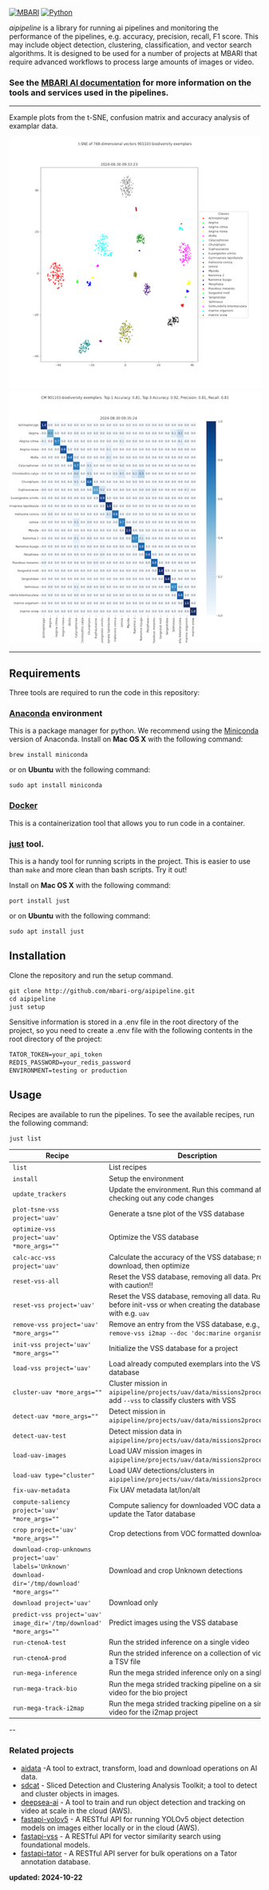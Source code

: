 [![MBARI](https://www.mbari.org/wp-content/uploads/2014/11/logo-mbari-3b.png)](http://www.mbari.org)
[![Python](https://img.shields.io/badge/language-Python-blue.svg)](https://www.python.org/downloads/)

*aipipeline* is a library for running ai pipelines and monitoring the performance of the pipelines,
e.g. accuracy, precision, recall, F1 score. This may include object detection, 
clustering, classification, and vector search algorithms. It is designed to be used for a number of projects at MBARI 
that require advanced workflows to process large amounts of images or video.

### See the [MBARI AI documentation](https://docs.mbari.org/internal/ai) for more information on the tools and services used in the pipelines.

---
Example plots from the t-SNE, confusion matrix and accuracy analysis of examplar data.

![example tsne plots](docs/imgs/tsne_plot_example.png)
![example cm_ac](docs/imgs/cm_ac_example.png)

--- 
## Requirements

Three tools are required to run the code in this repository:

### [Anaconda](https://www.anaconda.com/products/distribution) environment
This is a package manager for python.  We recommend using the [Miniconda](https://docs.conda.io/en/latest/miniconda.html) version of Anaconda.
Install on **Mac OS X** with the following command:
```shell
brew install miniconda
```
or on **Ubuntu** with the following command:
```shell
sudo apt install miniconda
```
### [Docker](https://www.docker.com)
This is a containerization tool that allows you to run code in a container.

### [just](https://github.com/casey/just) tool. 
This is a handy tool for running scripts in the project. This is easier to use than `make` 
and more clean than bash scripts. Try it out!

Install on **Mac OS X** with the following command:
```shell
port install just
```
or on **Ubuntu** with the following command:
```shell
sudo apt install just
```

## Installation 

Clone the repository and run the setup command.
```shell
git clone http://github.com/mbari-org/aipipeline.git
cd aipipeline
just setup
``` 
Sensitive information is stored in a .env file in the root directory of the project,
so you need to create a .env file with the following contents in the root directory of the project:

```shell
TATOR_TOKEN=your_api_token
REDIS_PASSWORD=your_redis_password
ENVIRONMENT=testing or production
```


## Usage

Recipes are available to run the pipelines.  To see the available recipes, run the following command:
```shell
just list
```
| Recipe                                  | Description                                                                                                  |
|-----------------------------------------|--------------------------------------------------------------------------------------------------------------|
| `list`                                  | List recipes                                                                                                |
| `install`                               | Setup the environment                                                                                       |
| `update_trackers`                       | Update the environment. Run this command after checking out any code changes                                |
| `plot-tsne-vss project='uav'`           | Generate a tsne plot of the VSS database                                                                    |
| `optimize-vss project='uav' *more_args=""` | Optimize the VSS database                                                                                   |
| `calc-acc-vss project='uav'`            | Calculate the accuracy of the VSS database; run after download, then optimize                                |
| `reset-vss-all`                         | Reset the VSS database, removing all data. Proceed with caution!!                                           |
| `reset-vss project='uav'`               | Reset the VSS database, removing all data. Run before init-vss or when creating the database. Run with e.g. `uav` |
| `remove-vss project='uav' *more_args=""` | Remove an entry from the VSS database, e.g., `remove-vss i2map --doc 'doc:marine organism:*'`               |
| `init-vss project='uav' *more_args=""`  | Initialize the VSS database for a project                                                                   |
| `load-vss project='uav'`                | Load already computed exemplars into the VSS database                                                       |
| `cluster-uav *more_args=""`             | Cluster mission in `aipipeline/projects/uav/data/missions2process.txt`, add `--vss` to classify clusters with VSS |
| `detect-uav *more_args=""`              | Detect mission in `aipipeline/projects/uav/data/missions2process.txt`                                       |
| `detect-uav-test`                       | Detect mission data in `aipipeline/projects/uav/data/missions2process.txt`                                  |
| `load-uav-images`                       | Load UAV mission images in `aipipeline/projects/uav/data/missions2process.txt`                              |
| `load-uav type="cluster"`               | Load UAV detections/clusters in `aipipeline/projects/uav/data/missions2process.txt`                         |
| `fix-uav-metadata`                      | Fix UAV metadata lat/lon/alt                                                                                |
| `compute-saliency project='uav' *more_args=""` | Compute saliency for downloaded VOC data and update the Tator database                                      |
| `crop project='uav' *more_args=""`      | Crop detections from VOC formatted downloads                                                                |
| `download-crop-unknowns project='uav' labels='Unknown' download-dir='/tmp/download' *more_args=""` | Download and crop Unknown detections                                    |
| `download project='uav'`                | Download only                                                                                               |
| `predict-vss project='uav' image_dir='/tmp/download' *more_args=""` | Predict images using the VSS database                                   |
| `run-ctenoA-test`                       | Run the strided inference on a single video                                                                 |
| `run-ctenoA-prod`                       | Run the strided inference on a collection of videos in a TSV file                                           |
| `run-mega-inference`                    | Run the mega strided inference only on a single video                                                       |
| `run-mega-track-bio`                    | Run the mega strided tracking pipeline on a single video for the bio project                                |
| `run-mega-track-i2map`                  | Run the mega strided tracking pipeline on a single video for the i2map project                              |

--

### Related projects

- [aidata](https://github.com/mbari-org/aidata) -A tool to extract, transform, load and download operations on AI data.
- [sdcat](https://github.com/mbari-org/sdcat) - Sliced Detection and Clustering Analysis Toolkit; a tool to detect and cluster objects in images.
- [deepsea-ai](https://github.com/mbari-org/deepsea-ai) - A tool to train and run object detection and tracking on video at scale in the cloud (AWS).
- [fastapi-yolov5](https://github.com/mbari-org/fastapi-yolov5) - A RESTful API for running YOLOv5 object detection models on images either locally or in the cloud (AWS).
- [fastapi-vss](https://github.com/mbari-org/fastapi-vss) - A RESTful API for vector similarity search using foundational models.
- [fastapi-tator](https://github.com/mbari-org/fastapi-tator) - A RESTful API server for bulk operations on a Tator annotation database.

**updated: 2024-10-22**